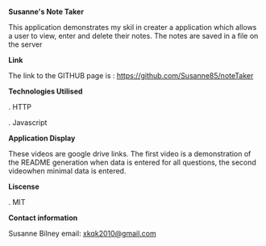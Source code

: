 **Susanne's Note Taker**

This application demonstrates my skil in creater a application which allows a user to view, enter and delete their notes.  The notes are saved in a file on the server

**Link** 

The link to the GITHUB page is : https://github.com/Susanne85/noteTaker

**Technologies Utilised**

. HTTP 

. Javascript


**Application Display**

These videos are google drive links.  The first video is a demonstration of the README generation when data is entered for all questions, the second videowhen minimal data is entered.                                                


**Liscense**

. MIT

**Contact information**

Susanne Bilney 
email: xkqk2010@gmail.com



